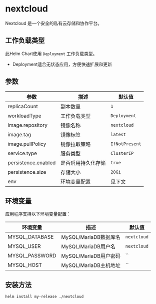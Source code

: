 # nextcloud

Nextcloud 是一个安全的私有云存储和协作平台。

## 工作负载类型

此Helm Chart使用 `Deployment` 工作负载类型。

- Deployment适合无状态应用，方便快速扩展和更新

## 参数

| 参数 | 描述 | 默认值 |
|------|------|--------|
| replicaCount | 副本数量 | `1` |
| workloadType | 工作负载类型 | `Deployment` |
| image.repository | 镜像名称 | `nextcloud` |
| image.tag | 镜像标签 | `latest` |
| image.pullPolicy | 镜像拉取策略 | `IfNotPresent` |
| service.type | 服务类型 | `ClusterIP` |
| persistence.enabled | 是否启用持久化存储 | `true` |
| persistence.size | 存储大小 | `20Gi` |
| env | 环境变量配置 | 见下文 |


## 环境变量

应用程序支持以下环境变量配置：

| 环境变量 | 描述 | 默认值 |
|---------|------|--------|
| MYSQL_DATABASE | MySQL/MariaDB数据库名 | `nextcloud` |
| MYSQL_USER | MySQL/MariaDB用户名 | `nextcloud` |
| MYSQL_PASSWORD | MySQL/MariaDB用户密码 | `` |
| MYSQL_HOST | MySQL/MariaDB主机地址 | `` |


## 安装方法

```bash
helm install my-release ./nextcloud
```